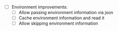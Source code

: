 
- [ ] Environment improvements:
  - [ ] Allow passing environment information via json
  - [ ] Cache environment information and read it
  - [ ] Allow skipping environment information
